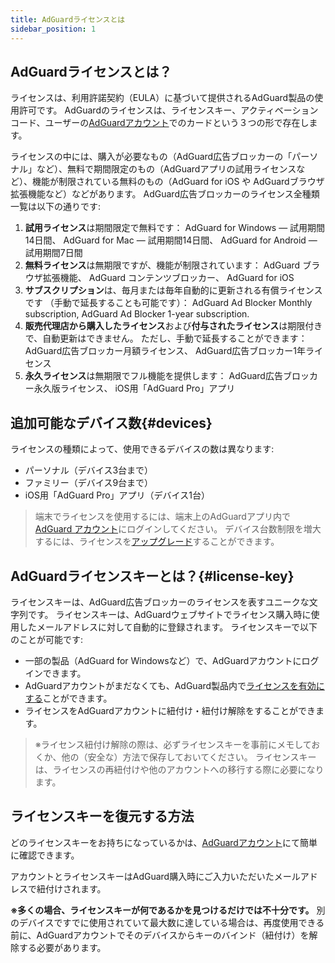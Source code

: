 ```yaml
---
title: AdGuardライセンスとは
sidebar_position: 1
---
```


## AdGuardライセンスとは？

ライセンスは、利用許諾契約（EULA）に基づいて提供されるAdGuard製品の使用許可です。 AdGuardのライセンスは、ライセンスキー、アクティベーションコード、ユーザーの[AdGuardアカウント](../../account/register)でのカードという３つの形で存在します。

ライセンスの中には、購入が必要なもの（AdGuard広告ブロッカーの「パーソナル」など）、無料で期間限定のもの（AdGuardアプリの試用ライセンスなど）、機能が制限されている無料のもの（AdGuard for iOS や AdGuardブラウザ拡張機能など）などがあります。 AdGuard広告ブロッカーのライセンス全種類一覧は以下の通りです:

1. **試用ライセンス**は期間限定で無料です： AdGuard for Windows — 試用期間14日間、 AdGuard for Mac — 試用期間14日間、 AdGuard for Android — 試用期間7日間
2. **無料ライセンス**は無期限ですが、機能が制限されています： AdGuard ブラウザ拡張機能、 AdGuard コンテンツブロッカー、 AdGuard for iOS
3. **サブスクリプション**は、毎月または毎年自動的に更新される有償ライセンスです （手動で延長することも可能です）： AdGuard Ad Blocker Monthly subscription, AdGuard Ad Blocker 1-year subscription.
4. **販売代理店から購入したライセンス**および**付与されたライセンス**は期限付きで、自動更新はできません。 ただし、手動で延長することができます： AdGuard広告ブロッカー月額ライセンス、 AdGuard広告ブロッカー1年ライセンス
5. **永久ライセンス**は無期限でフル機能を提供します： AdGuard広告ブロッカー永久版ライセンス、 iOS用「AdGuard Pro」アプリ

## 追加可能なデバイス数{#devices}

ライセンスの種類によって、使用できるデバイスの数は異なります:
* パーソナル（デバイス3台まで）
* ファミリー（デバイス9台まで）
* iOS用「AdGuard Pro」アプリ（デバイス1台）

> 端末でライセンスを使用するには、端末上のAdGuardアプリ内で[AdGuard アカウント](../../account/features)にログインしてください。 デバイス台数制限を増大するには、ライセンスを[アップグレード](../activation#how-to-upgrade-a-license)することができます。

## AdGuardライセンスキーとは？{#license-key}

ライセンスキーは、AdGuard広告ブロッカーのライセンスを表すユニークな文字列です。 ライセンスキーは、AdGuardウェブサイトでライセンス購入時に使用したメールアドレスに対して自動的に登録されます。 ライセンスキーで以下のことが可能です:
* 一部の製品（AdGuard for Windowsなど）で、AdGuardアカウントにログインできます。
* AdGuardアカウントがまだなくても、AdGuard製品内で[ライセンスを有効にする](../activation)ことができます。
* ライセンスをAdGuardアカウントに紐付け・紐付け解除をすることができます。

> ※ライセンス紐付け解除の際は、必ずライセンスキーを事前にメモしておくか、他の（安全な）方法で保存しておいてください。 ライセンスキーは、ライセンスの再紐付けや他のアカウントへの移行する際に必要になります。

## ライセンスキーを復元する方法

どのライセンスキーをお持ちになっているかは、[AdGuardアカウント](../../account/register)にて簡単に確認できます。

アカウントとライセンスキーはAdGuard購入時にご入力いただいたメールアドレスで紐付けされます。

**※多くの場合、ライセンスキーが何であるかを見つけるだけでは不十分です。** 別のデバイスですでに使用されていて最大数に達している場合は、再度使用できる前に、AdGuardアカウントでそのデバイスからキーのバインド（紐付け）を解除する必要があります。
